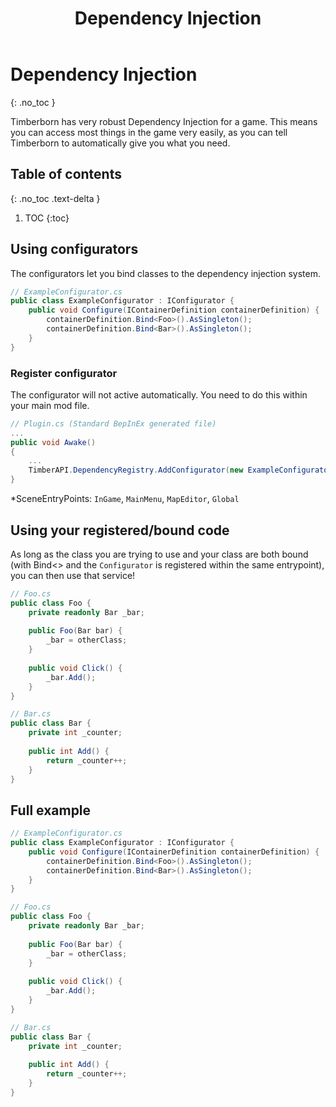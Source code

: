 ﻿---
title: Dependency Injection
permalink: /dependency_injection/
nav_order: 100
layout: page
has_toc: false
---
# Dependency Injection
{: .no_toc }

Timberborn has very robust Dependency Injection for a game. This means you can access most things in the game very easily, as you can tell Timberborn to automatically give you what you need.

## Table of contents
{: .no_toc .text-delta }

1. TOC
{:toc}

## Using configurators
The configurators let you bind classes to the dependency injection system.
```csharp
// ExampleConfigurator.cs
public class ExampleConfigurator : IConfigurator {
    public void Configure(IContainerDefinition containerDefinition) {
        containerDefinition.Bind<Foo>().AsSingleton();
        containerDefinition.Bind<Bar>().AsSingleton();
    }
}
```

### Register configurator
The configurator will not active automatically. You need to do this within your main mod file.
```csharp
// Plugin.cs (Standard BepInEx generated file)
...
public void Awake()
{
    ...
    TimberAPI.DependencyRegistry.AddConfigurator(new ExampleConfigurator(), SceneEntryPoint.InGame);
}
```
*SceneEntryPoints: `InGame`, `MainMenu`, `MapEditor`, `Global`

## Using your registered/bound code
As long as the class you are trying to use and your class are both bound (with Bind<> and the `Configurator` is registered within the same entrypoint), you can then use that service!

```csharp
// Foo.cs
public class Foo {
    private readonly Bar _bar;
    
    public Foo(Bar bar) {
        _bar = otherClass;
    }
    
    public void Click() {
        _bar.Add();
    }
}
```
```csharp
// Bar.cs
public class Bar {
    private int _counter;
    
    public int Add() {
        return _counter++;
    }
}
```

## Full example

```csharp
// ExampleConfigurator.cs
public class ExampleConfigurator : IConfigurator {
    public void Configure(IContainerDefinition containerDefinition) {
        containerDefinition.Bind<Foo>().AsSingleton();
        containerDefinition.Bind<Bar>().AsSingleton();
    }
}
```
```csharp
// Foo.cs
public class Foo {
    private readonly Bar _bar;
    
    public Foo(Bar bar) {
        _bar = otherClass;
    }
    
    public void Click() {
        _bar.Add();
    }
}
```
```csharp
// Bar.cs
public class Bar {
    private int _counter;
    
    public int Add() {
        return _counter++;
    }
}
```